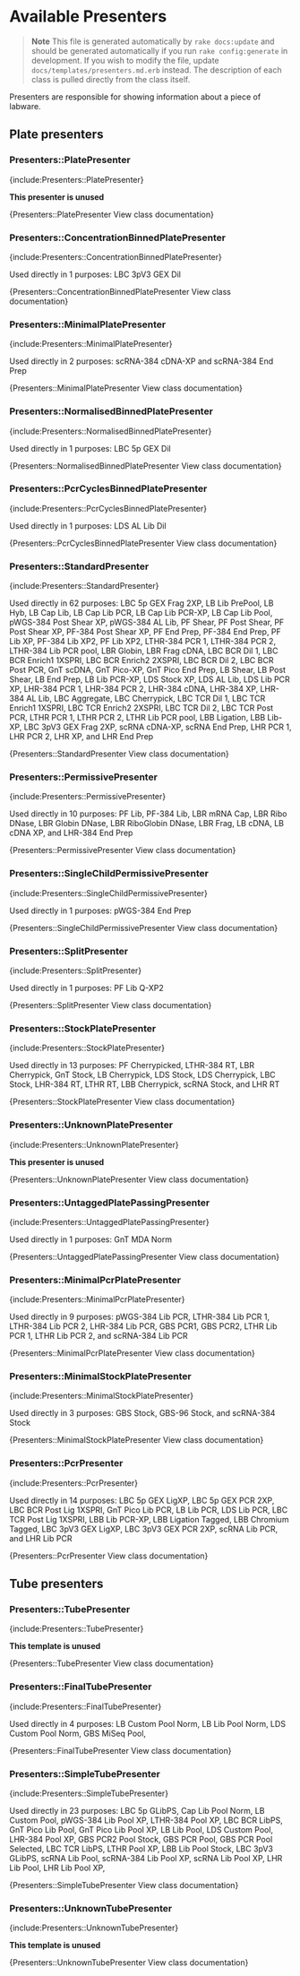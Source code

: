 <!--
# @markup markdown
# @title Available Presenters
-->

# Available Presenters

> **Note** This file is generated automatically by `rake docs:update` and should
> be generated automatically if you run `rake config:generate` in development.
> If you wish to modify the file, update `docs/templates/presenters.md.erb`
> instead. The description of each class is pulled directly from the class itself.

Presenters are responsible for showing information about a piece of labware.

## Plate presenters


### Presenters::PlatePresenter

{include:Presenters::PlatePresenter}

  **This presenter is unused**

{Presenters::PlatePresenter View class documentation}


### Presenters::ConcentrationBinnedPlatePresenter

{include:Presenters::ConcentrationBinnedPlatePresenter}

  Used directly in 1 purposes:
  LBC 3pV3 GEX Dil

{Presenters::ConcentrationBinnedPlatePresenter View class documentation}


### Presenters::MinimalPlatePresenter

{include:Presenters::MinimalPlatePresenter}

  Used directly in 2 purposes:
  scRNA-384 cDNA-XP and scRNA-384 End Prep

{Presenters::MinimalPlatePresenter View class documentation}


### Presenters::NormalisedBinnedPlatePresenter

{include:Presenters::NormalisedBinnedPlatePresenter}

  Used directly in 1 purposes:
  LBC 5p GEX Dil

{Presenters::NormalisedBinnedPlatePresenter View class documentation}


### Presenters::PcrCyclesBinnedPlatePresenter

{include:Presenters::PcrCyclesBinnedPlatePresenter}

  Used directly in 1 purposes:
  LDS AL Lib Dil

{Presenters::PcrCyclesBinnedPlatePresenter View class documentation}


### Presenters::StandardPresenter

{include:Presenters::StandardPresenter}

  Used directly in 62 purposes:
  LBC 5p GEX Frag 2XP, LB Lib PrePool, LB Hyb, LB Cap Lib, LB Cap Lib PCR, LB Cap Lib PCR-XP, LB Cap Lib Pool, pWGS-384 Post Shear XP, pWGS-384 AL Lib, PF Shear, PF Post Shear, PF Post Shear XP, PF-384 Post Shear XP, PF End Prep, PF-384 End Prep, PF Lib XP, PF-384 Lib XP2, PF Lib XP2, LTHR-384 PCR 1, LTHR-384 PCR 2, LTHR-384 Lib PCR pool, LBR Globin, LBR Frag cDNA, LBC BCR Dil 1, LBC BCR Enrich1 1XSPRI, LBC BCR Enrich2 2XSPRI, LBC BCR Dil 2, LBC BCR Post PCR, GnT scDNA, GnT Pico-XP, GnT Pico End Prep, LB Shear, LB Post Shear, LB End Prep, LB Lib PCR-XP, LDS Stock XP, LDS AL Lib, LDS Lib PCR XP, LHR-384 PCR 1, LHR-384 PCR 2, LHR-384 cDNA, LHR-384 XP, LHR-384 AL Lib, LBC Aggregate, LBC Cherrypick, LBC TCR Dil 1, LBC TCR Enrich1 1XSPRI, LBC TCR Enrich2 2XSPRI, LBC TCR Dil 2, LBC TCR Post PCR, LTHR PCR 1, LTHR PCR 2, LTHR Lib PCR pool, LBB Ligation, LBB Lib-XP, LBC 3pV3 GEX Frag 2XP, scRNA cDNA-XP, scRNA End Prep, LHR PCR 1, LHR PCR 2, LHR XP, and LHR End Prep

{Presenters::StandardPresenter View class documentation}


### Presenters::PermissivePresenter

{include:Presenters::PermissivePresenter}

  Used directly in 10 purposes:
  PF Lib, PF-384 Lib, LBR mRNA Cap, LBR Ribo DNase, LBR Globin DNase, LBR RiboGlobin DNase, LBR Frag, LB cDNA, LB cDNA XP, and LHR-384 End Prep

{Presenters::PermissivePresenter View class documentation}


### Presenters::SingleChildPermissivePresenter

{include:Presenters::SingleChildPermissivePresenter}

  Used directly in 1 purposes:
  pWGS-384 End Prep

{Presenters::SingleChildPermissivePresenter View class documentation}


### Presenters::SplitPresenter

{include:Presenters::SplitPresenter}

  Used directly in 1 purposes:
  PF Lib Q-XP2

{Presenters::SplitPresenter View class documentation}


### Presenters::StockPlatePresenter

{include:Presenters::StockPlatePresenter}

  Used directly in 13 purposes:
  PF Cherrypicked, LTHR-384 RT, LBR Cherrypick, GnT Stock, LB Cherrypick, LDS Stock, LDS Cherrypick, LBC Stock, LHR-384 RT, LTHR RT, LBB Cherrypick, scRNA Stock, and LHR RT

{Presenters::StockPlatePresenter View class documentation}


### Presenters::UnknownPlatePresenter

{include:Presenters::UnknownPlatePresenter}

  **This presenter is unused**

{Presenters::UnknownPlatePresenter View class documentation}


### Presenters::UntaggedPlatePassingPresenter

{include:Presenters::UntaggedPlatePassingPresenter}

  Used directly in 1 purposes:
  GnT MDA Norm

{Presenters::UntaggedPlatePassingPresenter View class documentation}


### Presenters::MinimalPcrPlatePresenter

{include:Presenters::MinimalPcrPlatePresenter}

  Used directly in 9 purposes:
  pWGS-384 Lib PCR, LTHR-384 Lib PCR 1, LTHR-384 Lib PCR 2, LHR-384 Lib PCR, GBS PCR1, GBS PCR2, LTHR Lib PCR 1, LTHR Lib PCR 2, and scRNA-384 Lib PCR

{Presenters::MinimalPcrPlatePresenter View class documentation}


### Presenters::MinimalStockPlatePresenter

{include:Presenters::MinimalStockPlatePresenter}

  Used directly in 3 purposes:
  GBS Stock, GBS-96 Stock, and scRNA-384 Stock

{Presenters::MinimalStockPlatePresenter View class documentation}


### Presenters::PcrPresenter

{include:Presenters::PcrPresenter}

  Used directly in 14 purposes:
  LBC 5p GEX LigXP, LBC 5p GEX PCR 2XP, LBC BCR Post Lig 1XSPRI, GnT Pico Lib PCR, LB Lib PCR, LDS Lib PCR, LBC TCR Post Lig 1XSPRI, LBB Lib PCR-XP, LBB Ligation Tagged, LBB Chromium Tagged, LBC 3pV3 GEX LigXP, LBC 3pV3 GEX PCR 2XP, scRNA Lib PCR, and LHR Lib PCR

{Presenters::PcrPresenter View class documentation}


## Tube presenters


### Presenters::TubePresenter

{include:Presenters::TubePresenter}

  **This template is unused**

{Presenters::TubePresenter View class documentation}


### Presenters::FinalTubePresenter

{include:Presenters::FinalTubePresenter}

Used directly in 4 purposes:
LB Custom Pool Norm, LB Lib Pool Norm, LDS Custom Pool Norm, GBS MiSeq Pool, 

{Presenters::FinalTubePresenter View class documentation}


### Presenters::SimpleTubePresenter

{include:Presenters::SimpleTubePresenter}

Used directly in 23 purposes:
LBC 5p GLibPS, Cap Lib Pool Norm, LB Custom Pool, pWGS-384 Lib Pool XP, LTHR-384 Pool XP, LBC BCR LibPS, GnT Pico Lib Pool, GnT Pico Lib Pool XP, LB Lib Pool, LDS Custom Pool, LHR-384 Pool XP, GBS PCR2 Pool Stock, GBS PCR Pool, GBS PCR Pool Selected, LBC TCR LibPS, LTHR Pool XP, LBB Lib Pool Stock, LBC 3pV3 GLibPS, scRNA Lib Pool, scRNA-384 Lib Pool XP, scRNA Lib Pool XP, LHR Lib Pool, LHR Lib Pool XP, 

{Presenters::SimpleTubePresenter View class documentation}


### Presenters::UnknownTubePresenter

{include:Presenters::UnknownTubePresenter}

  **This template is unused**

{Presenters::UnknownTubePresenter View class documentation}


